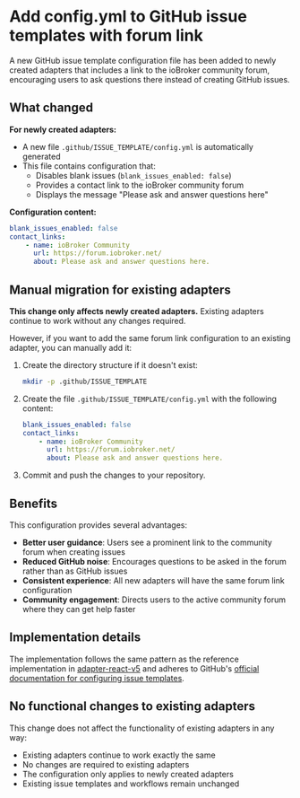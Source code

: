 # Add config.yml to GitHub issue templates with forum link

A new GitHub issue template configuration file has been added to newly created adapters that includes a link to the ioBroker community forum, encouraging users to ask questions there instead of creating GitHub issues.

## What changed

**For newly created adapters:**
- A new file `.github/ISSUE_TEMPLATE/config.yml` is automatically generated
- This file contains configuration that:
  - Disables blank issues (`blank_issues_enabled: false`)
  - Provides a contact link to the ioBroker community forum
  - Displays the message "Please ask and answer questions here"

**Configuration content:**
```yaml
blank_issues_enabled: false
contact_links:
    - name: ioBroker Community
      url: https://forum.iobroker.net/
      about: Please ask and answer questions here.
```

## Manual migration for existing adapters

**This change only affects newly created adapters.** Existing adapters continue to work without any changes required.

However, if you want to add the same forum link configuration to an existing adapter, you can manually add it:

1. Create the directory structure if it doesn't exist:
   ```bash
   mkdir -p .github/ISSUE_TEMPLATE
   ```

2. Create the file `.github/ISSUE_TEMPLATE/config.yml` with the following content:
   ```yaml
   blank_issues_enabled: false
   contact_links:
       - name: ioBroker Community
         url: https://forum.iobroker.net/
         about: Please ask and answer questions here.
   ```

3. Commit and push the changes to your repository.

## Benefits

This configuration provides several advantages:

- **Better user guidance**: Users see a prominent link to the community forum when creating issues
- **Reduced GitHub noise**: Encourages questions to be asked in the forum rather than as GitHub issues  
- **Consistent experience**: All new adapters will have the same forum link configuration
- **Community engagement**: Directs users to the active community forum where they can get help faster

## Implementation details

The implementation follows the same pattern as the reference implementation in [adapter-react-v5](https://github.com/ioBroker/adapter-react-v5/blob/de08924def4d77e7bc81a0704da1ed615e371550/.github/ISSUE_TEMPLATE/config.yml#L3) and adheres to GitHub's [official documentation for configuring issue templates](https://docs.github.com/en/communities/using-templates-to-encourage-useful-issues-and-pull-requests/configuring-issue-templates-for-your-repository#configuring-the-template-chooser).

## No functional changes to existing adapters

This change does not affect the functionality of existing adapters in any way:
- Existing adapters continue to work exactly the same  
- No changes are required to existing adapters
- The configuration only applies to newly created adapters
- Existing issue templates and workflows remain unchanged